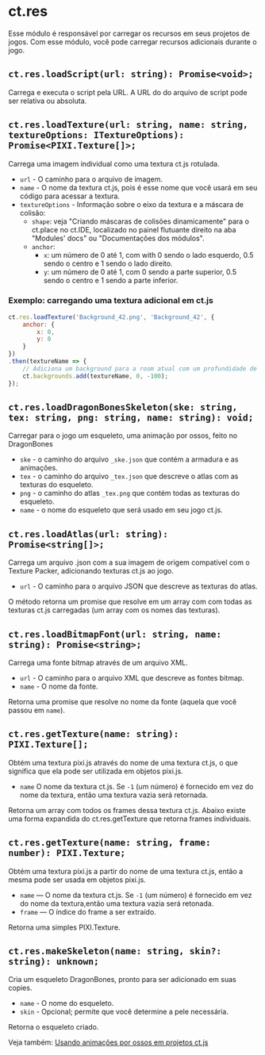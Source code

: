 # ct.res

Esse módulo é responsável por carregar os recursos em seus projetos de jogos. Com esse módulo, você pode carregar recursos adicionais durante o jogo.

## `ct.res.loadScript(url: string): Promise<void>;`

Carrega e executa o script pela URL. A URL do do arquivo de script pode ser relativa ou absoluta.

## `ct.res.loadTexture(url: string, name: string, textureOptions: ITextureOptions): Promise<PIXI.Texture[]>;`

Carrega uma imagem individual como uma textura ct.js rotulada.

* `url` - O caminho para o arquivo de imagem.
* `name` - O nome da textura ct.js, pois é esse nome que você usará em seu código para acessar a textura.
* `textureOptions` - Informação sobre o eixo da textura e a máscara de colisão:
    * `shape`: veja "Criando máscaras de colisões dinamicamente" para o ct.place no ct.IDE, localizado no painel flutuante direito na aba "Modules' docs" ou "Documentações dos módulos".
    * `anchor`:
        * `x`: um número de 0 até 1, com with 0 sendo o lado esquerdo, 0.5 sendo o centro e 1 sendo o lado direito.
        * `y`: um número de 0 até 1, com 0 sendo a parte superior, 0.5 sendo o centro e 1 sendo a parte inferior.

### Exemplo: carregando uma textura adicional em ct.js

```js
ct.res.loadTexture('Background_42.png', 'Background_42', {
    anchor: {
        x: 0,
        y: 0
    }
})
.then(textureName => {
    // Adiciona um background para a room atual com um profundidade de -100.
    ct.backgrounds.add(textureName, 0, -100);
});
```

## `ct.res.loadDragonBonesSkeleton(ske: string, tex: string, png: string, name: string): void;`

Carregar para o jogo um esqueleto, uma animação por ossos, feito no DragonBones
* `ske` -  o caminho do arquivo `_ske.json` que contém a armadura e as animações.
* `tex` - o caminho do arquivo `_tex.json` que descreve o atlas com as texturas do esqueleto.
* `png` - o caminho do atlas `_tex.png` que contém todas as texturas do esqueleto.
* `name` - o nome do esqueleto que será usado em seu jogo ct.js.

## `ct.res.loadAtlas(url: string): Promise<string[]>;`

Carrega um arquivo .json com a sua imagem de origem compatível com o Texture Packer, adicionando texturas ct.js ao jogo.

* `url` - O caminho para o arquivo JSON que descreve as texturas do atlas.

O método retorna um promise que resolve em um array com com todas as texturas ct.js carregadas (um array com os nomes das texturas).

## `ct.res.loadBitmapFont(url: string, name: string): Promise<string>;`

Carrega uma fonte bitmap através de um arquivo XML.
* `url` - O caminho para o arquivo XML que descreve as fontes bitmap.
* `name` - O nome da fonte.

Retorna uma promise que resolve no nome da fonte (aquela que você passou em `name`).

## `ct.res.getTexture(name: string): PIXI.Texture[];`

Obtém uma textura pixi.js através do nome de uma textura ct.js, o que significa que ela pode ser utilizada em objetos pixi.js.

* `name` O nome da textura ct.js. Se `-1` (um número) é fornecido em vez do nome da textura, então uma textura vazia será retornada.

Retorna um array com todos os frames dessa textura ct.js. Abaixo existe uma forma expandida do ct.res.getTexture que retorna frames individuais.

## `ct.res.getTexture(name: string, frame: number): PIXI.Texture;`

Obtém uma textura pixi.js a partir do nome de uma textura ct.js, então a mesma pode ser usada em objetos pixi.js.
* `name` — O nome da textura ct.js. Se `-1` (um número) é fornecido em vez do nome da textura,então uma textura vazia será retonada.
* `frame` — O índice do frame a ser extraído.

Retorna uma simples PIXI.Texture.

## `ct.res.makeSkeleton(name: string, skin?: string): unknown;`
Cria um esqueleto DragonBones, pronto para ser adicionado em suas copies.
* `name` - O nome do esqueleto.
* `skin` - Opcional; permite que você determine a pele necessária.

Retorna o esqueleto criado.

Veja também: [Usando animações por ossos em projetos ct.js](skeletal-animation)